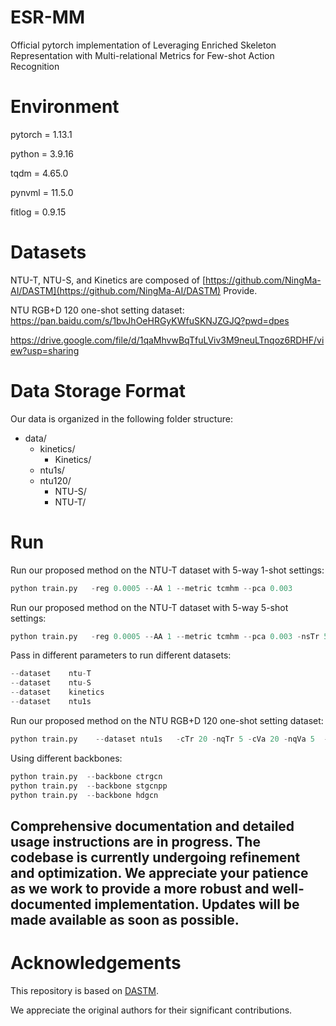 # ESR-MM
Official pytorch implementation of Leveraging Enriched Skeleton Representation with Multi-relational Metrics for Few-shot Action Recognition
# Environment
pytorch = 1.13.1

python = 3.9.16

tqdm = 4.65.0

pynvml = 11.5.0

fitlog = 0.9.15
# Datasets
NTU-T, NTU-S, and Kinetics are composed of [https://github.com/NingMa-AI/DASTM](https://github.com/NingMa-AI/DASTM) Provide.

NTU RGB+D 120 one-shot setting dataset: https://pan.baidu.com/s/1bvJhOeHRGyKWfuSKNJZGJQ?pwd=dpes

https://drive.google.com/file/d/1qaMhvwBqTfuLViv3M9neuLTnqoz6RDHF/view?usp=sharing

# Data Storage Format

Our data is organized in the following folder structure:

- data/
  - kinetics/
    - Kinetics/
  - ntu1s/
  - ntu120/
    - NTU-S/
    - NTU-T/

# Run
Run our proposed method on the NTU-T dataset with 5-way 1-shot settings:
```python
python train.py   -reg 0.0005 --AA 1 --metric tcmhm --pca 0.003
```
Run our proposed method on the NTU-T dataset with 5-way 5-shot settings:
```python
python train.py   -reg 0.0005 --AA 1 --metric tcmhm --pca 0.003 -nsTr 5 -nsVa 5
```
Pass in different parameters to run different datasets:
```python
--dataset    ntu-T
--dataset    ntu-S
--dataset    kinetics
--dataset    ntu1s
```
Run our proposed method on the NTU RGB+D 120 one-shot setting dataset:
```python
python train.py    --dataset ntu1s   -cTr 20 -nqTr 5 -cVa 20 -nqVa 5  --epochs 300 -reg 0.0005 --AA 1 --metric tcmhm --pca 0.003
```
Using different backbones:
```python
python train.py  --backbone ctrgcn
python train.py  --backbone stgcnpp
python train.py  --backbone hdgcn
```
## Comprehensive documentation and detailed usage instructions are in progress. The codebase is currently undergoing refinement and optimization. We appreciate your patience as we work to provide a more robust and well-documented implementation. Updates will be made available as soon as possible.

# Acknowledgements
This repository is based on [DASTM](https://github.com/NingMa-AI/DASTM).

We appreciate the original authors for their significant contributions.
